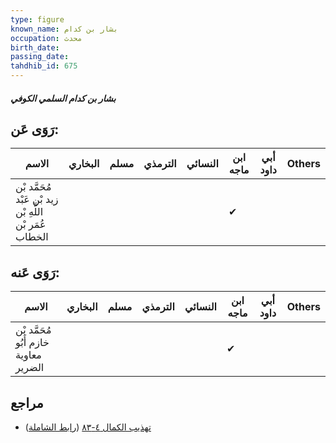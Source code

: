 ```yaml
---
type: figure
known_name: بشار بن كدام
occupation: محدث
birth_date:
passing_date:
tahdhib_id: 675
---
```

##### بشار بن كدام السلمي الكوفي

## رَوَى عَن:
| الاسم                                                   | البخاري | مسلم | الترمذي | النسائي | ابن ماجه | أبي داود | Others |
| ------------------------------------------------------- | ------- | ---- | ------- | ------- | -------- | -------- | ------ |
| مُحَمَّد بْن زيد بْن عَبْد اللَّهِ بْن عُمَر بْن الخطاب |         |      |         |         | ✔        |          |        |
## رَوَى عَنه:
| الاسم                                 | البخاري | مسلم | الترمذي | النسائي | ابن ماجه | أبي داود | Others |
| ------------------------------------- | ------- | ---- | ------- | ------- | -------- | -------- | ------ |
| مُحَمَّد بْن خازم أَبُو معاوية الضرير |         |      |         |         | ✔        |          |        |
## مراجع
- [تهذيب الكمال ٤-٨٣](obsidian://open?vault=Tahdhib-al-Kamal&file=Figures/٦٧٥-بشار%20بن%20كدام%20السلمي%20الكوفي) ([رابط الشاملة](https://shamela.ws/book/3722/1597))
